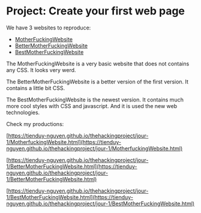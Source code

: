 # Project: Create your first web page

We have 3 websites to reproduce:

- [MotherFuckingWebsite](http://motherfuckingwebsite.com/)
- [BetterMotherFuckingWebsite](http://bettermotherfuckingwebsite.com/)
- [BestMotherFuckingWebsite](https://thebestmotherfucking.website/)

The MotherFuckingWebsite is a very basic website that does not contains any CSS. It looks very werd.

The BetterMotherFuckingWebsite is a better version of the first version. It contains a little bit CSS.

The BestMotherFuckingWebsite is the newest version. It contains much more cool styles with CSS and javascript. And it is used the new web technologies.

Check my productions:

[https://tienduy-nguyen.github.io/thehackingproject/jour-1/MotherfuckingWebsite.html](https://tienduy-nguyen.github.io/thehackingproject/jour-1/MotherfuckingWebsite.html)

[https://tienduy-nguyen.github.io/thehackingproject/jour-1/BetterMotherFuckingWebsite.html](https://tienduy-nguyen.github.io/thehackingproject/jour-1/BetterMotherFuckingWebsite.html)

[https://tienduy-nguyen.github.io/thehackingproject/jour-1/BestMotherFuckingWebsite.html](https://tienduy-nguyen.github.io/thehackingproject/jour-1/BestMotherFuckingWebsite.html)
